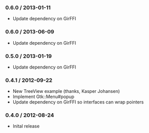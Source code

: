 ### 0.6.0 / 2013-01-11

* Update dependency on GirFFI

### 0.6.0 / 2013-06-09

* Update dependency on GirFFI

### 0.5.0 / 2013-01-19

* Update dependency on GirFFI

### 0.4.1 / 2012-09-22

* New TreeView example (thanks, Kasper Johansen)
* Implement Gtk::Menu#popup
* Update dependency on GirFFI so interfaces can wrap pointers

### 0.4.0 / 2012-08-24

* Inital release

